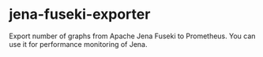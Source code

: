 # jena-fuseki-exporter

Export number of graphs from Apache Jena Fuseki to Prometheus. You can use it for performance monitoring of Jena.
